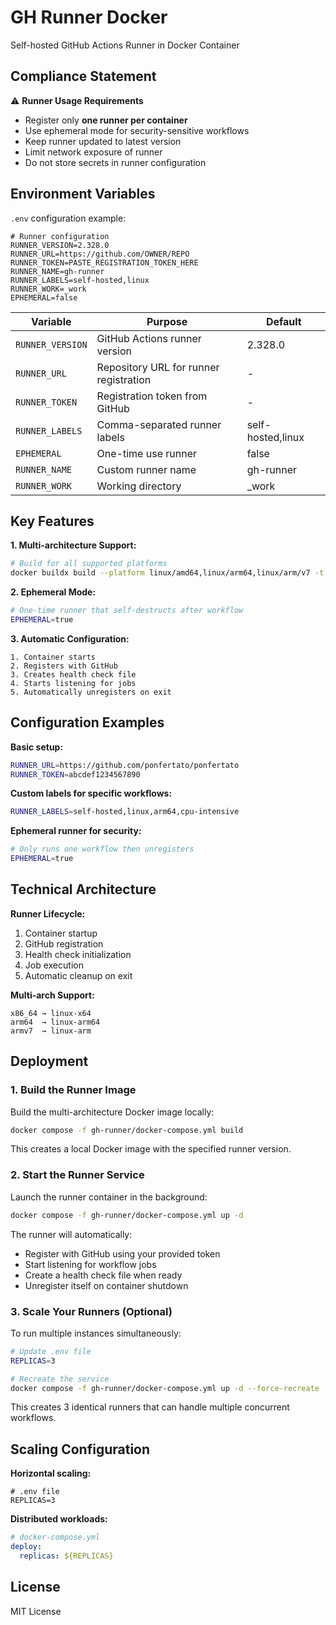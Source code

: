 # GH Runner Docker

Self-hosted GitHub Actions Runner in Docker Container

## Compliance Statement

⚠️ **Runner Usage Requirements**
- Register only **one runner per container**
- Use ephemeral mode for security-sensitive workflows
- Keep runner updated to latest version
- Limit network exposure of runner
- Do not store secrets in runner configuration

## Environment Variables

`.env` configuration example:
```dotenv
# Runner configuration
RUNNER_VERSION=2.328.0
RUNNER_URL=https://github.com/OWNER/REPO
RUNNER_TOKEN=PASTE_REGISTRATION_TOKEN_HERE
RUNNER_NAME=gh-runner
RUNNER_LABELS=self-hosted,linux
RUNNER_WORK=_work
EPHEMERAL=false
```

| Variable | Purpose | Default |
|----------|---------|---------|
| `RUNNER_VERSION` | GitHub Actions runner version | 2.328.0 |
| `RUNNER_URL` | Repository URL for runner registration | - |
| `RUNNER_TOKEN` | Registration token from GitHub | - |
| `RUNNER_LABELS` | Comma-separated runner labels | self-hosted,linux |
| `EPHEMERAL` | One-time use runner | false |
| `RUNNER_NAME` | Custom runner name | gh-runner |
| `RUNNER_WORK` | Working directory | _work |

## Key Features

**1. Multi-architecture Support:**
```bash
# Build for all supported platforms
docker buildx build --platform linux/amd64,linux/arm64,linux/arm/v7 -t ghcr.io/owner/gh-runner:latest .
```

**2. Ephemeral Mode:**
```bash
# One-time runner that self-destructs after workflow
EPHEMERAL=true
```

**3. Automatic Configuration:**
```text
1. Container starts
2. Registers with GitHub
3. Creates health check file
4. Starts listening for jobs
5. Automatically unregisters on exit
```

## Configuration Examples

**Basic setup:**
```bash
RUNNER_URL=https://github.com/ponfertato/ponfertato
RUNNER_TOKEN=abcdef1234567890
```

**Custom labels for specific workflows:**
```bash
RUNNER_LABELS=self-hosted,linux,arm64,cpu-intensive
```

**Ephemeral runner for security:**
```bash
# Only runs one workflow then unregisters
EPHEMERAL=true
```

## Technical Architecture

**Runner Lifecycle:**
1. Container startup
2. GitHub registration
3. Health check initialization
4. Job execution
5. Automatic cleanup on exit

**Multi-arch Support:**
```text
x86_64 → linux-x64
arm64  → linux-arm64
armv7  → linux-arm
```

## Deployment

### 1. Build the Runner Image

Build the multi-architecture Docker image locally:

```bash
docker compose -f gh-runner/docker-compose.yml build
```

This creates a local Docker image with the specified runner version.

### 2. Start the Runner Service

Launch the runner container in the background:

```bash
docker compose -f gh-runner/docker-compose.yml up -d
```

The runner will automatically:
- Register with GitHub using your provided token
- Start listening for workflow jobs
- Create a health check file when ready
- Unregister itself on container shutdown

### 3. Scale Your Runners (Optional)

To run multiple instances simultaneously:

```bash
# Update .env file
REPLICAS=3

# Recreate the service
docker compose -f gh-runner/docker-compose.yml up -d --force-recreate
```

This creates 3 identical runners that can handle multiple concurrent workflows.

## Scaling Configuration

**Horizontal scaling:**
```env
# .env file
REPLICAS=3
```

**Distributed workloads:**
```yaml
# docker-compose.yml
deploy:
  replicas: ${REPLICAS}
```

## License

MIT License